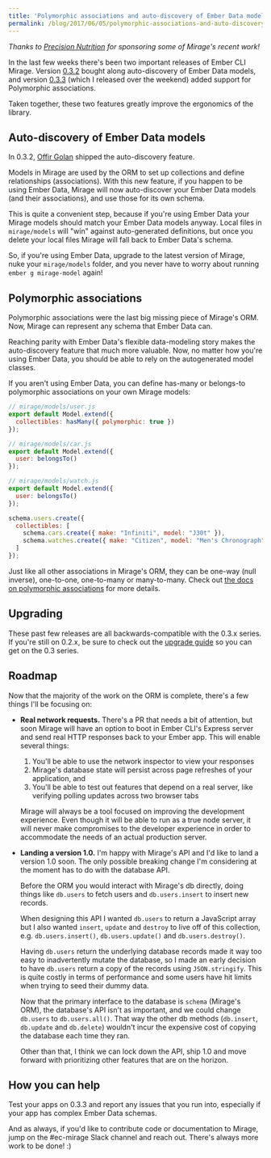 ```yaml
---
title: 'Polymorphic associations and auto-discovery of Ember Data models'
permalink: /blog/2017/06/05/polymorphic-associations-and-auto-discovery-of-ember-data-models/
---
```


_Thanks to [Precision Nutrition](http://www.precisionnutrition.com/) for sponsoring some of Mirage's recent work!_

In the last few weeks there's been two important releases of Ember CLI Mirage. Version [0.3.2](https://github.com/samselikoff/ember-cli-mirage/releases/tag/v0.3.2) bought along auto-discovery of Ember Data models, and version [0.3.3](https://github.com/samselikoff/ember-cli-mirage/releases/tag/v0.3.3) (which I released over the weekend) added support for Polymorphic associations.

Taken together, these two features greatly improve the ergonomics of the library.

## Auto-discovery of Ember Data models

In 0.3.2, [Offir Golan](https://twitter.com/Offir_Golan) shipped the auto-discovery feature.

Models in Mirage are used by the ORM to set up collections and define relationships (associations). With this new feature, if you happen to be using Ember Data, Mirage will now auto-discover your Ember Data models (and their associations), and use those for its own schema.

This is quite a convenient step, because if you're using Ember Data your Mirage models should match your Ember Data models anyway. Local files in `mirage/models` will "win" against auto-generated definitions, but once you delete your local files Mirage will fall back to Ember Data's schema.

So, if you're using Ember Data, upgrade to the latest version of Mirage, nuke your `mirage/models` folder, and you never have to worry about running `ember g mirage-model` again!

## Polymorphic associations

Polymorphic associations were the last big missing piece of Mirage's ORM. Now, Mirage can represent any schema that Ember Data can.

Reaching parity with Ember Data's flexible data-modeling story makes the auto-discovery feature that much more valuable. Now, no matter how you're using Ember Data, you should be able to rely on the autogenerated model classes.

If you aren't using Ember Data, you can define has-many or belongs-to polymorphic associations on your own Mirage models:

```js
// mirage/models/user.js
export default Model.extend({
  collectibles: hasMany({ polymorphic: true })
});

// mirage/models/car.js
export default Model.extend({
  user: belongsTo()
});

// mirage/models/watch.js
export default Model.extend({
  user: belongsTo()
});

schema.users.create({
  collectibles: [
    schema.cars.create({ make: "Infiniti", model: "J30t" }),
    schema.watches.create({ make: "Citizen", model: "Men's Chronograph" }),
  ]
});
```

Just like all other associations in Mirage's ORM, they can be one-way (null inverse), one-to-one, one-to-many or many-to-many. Check out [the docs on polymorphic associations](http://www.ember-cli-mirage.com/docs/v0.3.x/models/#association-options) for more details.

## Upgrading

These past few releases are all backwards-compatible with the 0.3.x series. If you're still on 0.2.x, be sure to check out the [upgrade guide](http://www.ember-cli-mirage.com/docs/v0.3.x/upgrading/) so you can get on the 0.3 series.

<!-- ## Example

[Here's a Twiddle]() demonstrating Mirage's new features: notice there's no `models` folder, and the default scenario seeds Mirage's database with polymorphic data. -->

## Roadmap

Now that the majority of the work on the ORM is complete, there's a few things I'll be focusing on:

- **Real network requests.** There's a PR that needs a bit of attention, but soon Mirage will have an option to boot in Ember CLI's Express server and send real HTTP responses back to your Ember app. This will enable several things:

  1. You'll be able to use the network inspector to view your responses
  2. Mirage's database state will persist across page refreshes of your application, and
  3. You'll be able to test out features that depend on a real server, like verifying polling updates across two browser tabs

  Mirage will always be a tool focused on improving the development experience. Even though it will be able to run as a true node server, it will never make compromises to the developer experience in order to accommodate the needs of an actual production server.

- **Landing a version 1.0.** I'm happy with Mirage's API and I'd like to land a version 1.0 soon. The only possible breaking change I'm considering at the moment has to do with the database API.

  Before the ORM you would interact with Mirage's db directly, doing things like `db.users` to fetch users and `db.users.insert` to insert new records.

  When designing this API I wanted `db.users` to return a JavaScript array but I also wanted `insert`, `update` and `destroy` to live off of this collection, e.g. `db.users.insert()`, `db.users.update()` and `db.users.destroy()`.

  Having `db.users` return the underlying database records made it way too easy to inadvertently mutate the database, so I made an early decision to have `db.users` return a copy of the records using `JSON.stringify`. This is quite costly in terms of performance and some users have hit limits when trying to seed their dummy data.

  Now that the primary interface to the database is `schema` (Mirage's ORM), the database's API isn't as important, and we could change `db.users` to `db.users.all()`. That way the other db methods (`db.insert`, `db.update` and `db.delete`) wouldn't incur the expensive cost of copying the database each time they ran.

  Other than that, I think we can lock down the API, ship 1.0 and move forward with prioritizing other features that are on the horizon.

## How you can help

Test your apps on 0.3.3 and report any issues that you run into, especially if your app has complex Ember Data schemas.

And as always, if you'd like to contribute code or documentation to Mirage, jump on the #ec-mirage Slack channel and reach out. There's always more work to be done! :)
